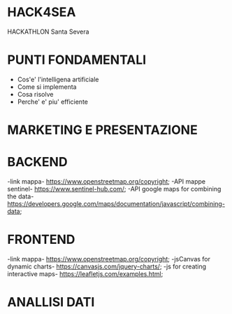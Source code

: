 # HACK4SEA
HACKATHLON Santa Severa 


# PUNTI FONDAMENTALI

- Cos'e' l'intelligena artificiale 
- Come si implementa 
- Cosa risolve 
- Perche' e' piu' efficiente 


# MARKETING E PRESENTAZIONE





# BACKEND
-link mappa- https://www.openstreetmap.org/copyright;
-API mappe sentinel- https://www.sentinel-hub.com/;
-API google maps for combining the data- https://developers.google.com/maps/documentation/javascript/combining-data;



# FRONTEND 
-link mappa- https://www.openstreetmap.org/copyright;
-jsCanvas for dynamic charts- https://canvasjs.com/jquery-charts/;
-js for creating interactive maps- https://leafletjs.com/examples.html;


# ANALLISI DATI
